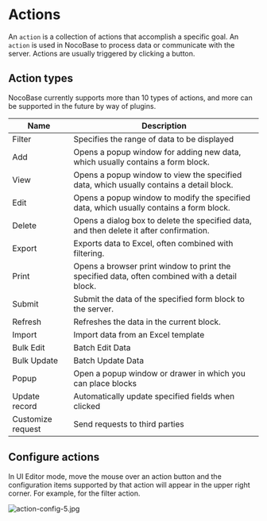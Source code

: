 # Actions

An `action` is a collection of actions that accomplish a specific goal. An `action` is used in NocoBase to process data or communicate with the server. Actions are usually triggered by clicking a button.

## Action types

NocoBase currently supports more than 10 types of actions, and more can be supported in the future by way of plugins.

| Name | Description |
| --- | --- |
| Filter | Specifies the range of data to be displayed |
| Add | Opens a popup window for adding new data, which usually contains a form block. |
| View | Opens a popup window to view the specified data, which usually contains a detail block. |
| Edit | Opens a popup window to modify the specified data, which usually contains a form block. |
| Delete | Opens a dialog box to delete the specified data, and then delete it after confirmation. |
| Export | Exports data to Excel, often combined with filtering. |
| Print | Opens a browser print window to print the specified data, often combined with a detail block. |
| Submit | Submit the data of the specified form block to the server. |
| Refresh | Refreshes the data in the current block. |
| Import | Import data from an Excel template |
| Bulk Edit | Batch Edit Data |
| Bulk Update | Batch Update Data |
| Popup | Open a popup window or drawer in which you can place blocks |
| Update record | Automatically update specified fields when clicked |
| Customize request | Send requests to third parties |

## Configure actions

In UI Editor mode, move the mouse over an action button and the configuration items supported by that action will appear in the upper right corner. For example, for the filter action.

![action-config-5.jpg](./actions/action-config-5.jpg)